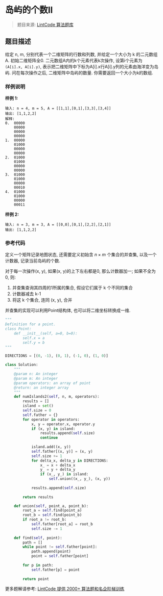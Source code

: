 # 岛屿的个数II
 > 题目来源: [LintCode 算法题库](https://www.lintcode.com/problem/number-of-islands-ii/?utm_source=sc-github-wzz)
 ## 题目描述
 给定 n, m, 分别代表一个二维矩阵的行数和列数, 并给定一个大小为 k 的二元数组A. 初始二维矩阵全0. 二元数组A内的k个元素代表k次操作, 设第i个元素为 `(A[i].x, A[i].y)`, 表示把二维矩阵中下标为A[i].x行A[i].y列的元素由海洋变为岛屿. 问在每次操作之后, 二维矩阵中岛屿的数量. 你需要返回一个大小为k的数组.
 ### 样例说明
 **样例 1:**

```
输入: n = 4, m = 5, A = [[1,1],[0,1],[3,3],[3,4]]
输出: [1,1,2,2]
解释: 
0.  00000
    00000
    00000
    00000
1.  00000
    01000
    00000
    00000
2.  01000
    01000
    00000
    00000
3.  01000
    01000
    00000
    00010
4.  01000
    01000
    00000
    00011
```

**样例 2:**

```
输入: n = 3, m = 3, A = [[0,0],[0,1],[2,2],[2,1]]
输出: [1,1,2,2]
```
 ### 参考代码
 定义一个矩阵记录地图状态, 还需要定义初始含 $n \times m$ 个集合的并查集, 以及一个计数器, 记录当前岛屿的个数.

对于每一次操作(x, y), 如果(x, y)的上下左右都是0, 那么计数器加一; 如果不全为0, 则:

1. 并查集查询其四周的1所属的集合, 假设它们属于 k 个不同的集合
2. 计数器减去 k-1
3. 将这 k 个集合, 连同 (x, y), 合并

并查集的实现可以利用Point结构体, 也可以将二维坐标转换成一维.
```python
"""
Definition for a point.
class Point:
    def __init__(self, a=0, b=0):
        self.x = a
        self.y = b
"""

DIRECTIONS = [(0, -1), (0, 1), (-1, 0), (1, 0)]

class Solution:
    """
    @param n: An integer
    @param m: An integer
    @param operators: an array of point
    @return: an integer array
    """
    def numIslands2(self, n, m, operators):
        results = []
        island = set()
        self.size = 0
        self.father = {}
        for operator in operators:
            x, y = operator.x, operator.y
            if (x, y) in island:
                results.append(self.size)
                continue
            
            island.add((x, y))
            self.father[(x, y)] = (x, y)
            self.size += 1
            for delta_x, delta_y in DIRECTIONS:
                x_ = x + delta_x
                y_ = y + delta_y
                if (x_, y_) in island:
                    self.union((x_, y_), (x, y))
                
            results.append(self.size)
            
        return results

    def union(self, point_a, point_b):
        root_a = self.find(point_a)
        root_b = self.find(point_b)
        if root_a != root_b:
            self.father[root_a] = root_b
            self.size -= 1
        
    def find(self, point):
        path = []
        while point != self.father[point]:
            path.append(point)
            point = self.father[point]
            
        for p in path:
            self.father[p] = point
            
        return point
```
 更多题解请参考: [LintCode 提供 2000+ 算法题和名企阶梯训练](https://www.lintcode.com/problem/?utm_source=sc-github-wzz)